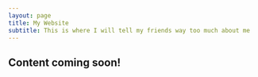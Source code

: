 ```yaml
---
layout: page
title: My Website
subtitle: This is where I will tell my friends way too much about me
---
```


## Content coming soon!
